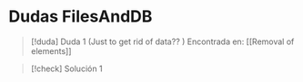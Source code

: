 # Dudas FilesAndDB

> [!duda] Duda 1
> (Just to get rid of data??  )
> Encontrada en: [[Removal of elements]]

> [!check] Solución 1
> 

